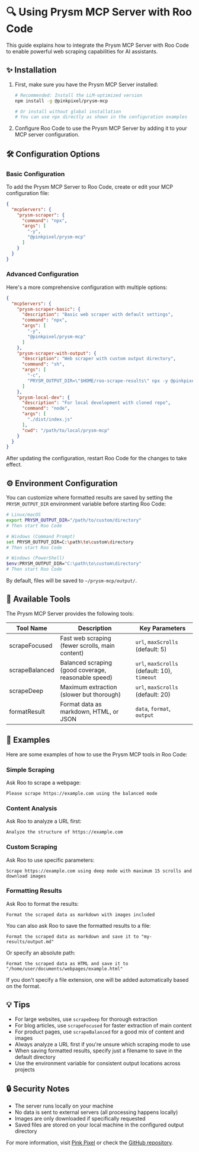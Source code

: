 # 🔍 Using Prysm MCP Server with Roo Code

This guide explains how to integrate the Prysm MCP Server with Roo Code to enable powerful web scraping capabilities for AI assistants.

## ✨ Installation

1. First, make sure you have the Prysm MCP Server installed:
   ```bash
   # Recommended: Install the LLM-optimized version
   npm install -g @pinkpixel/prysm-mcp
   
   # Or install without global installation
   # You can use npx directly as shown in the configuration examples
   ```

2. Configure Roo Code to use the Prysm MCP Server by adding it to your MCP server configuration.

## 🛠️ Configuration Options

### Basic Configuration

To add the Prysm MCP Server to Roo Code, create or edit your MCP configuration file:

```json
{
  "mcpServers": {
    "prysm-scraper": {
      "command": "npx",
      "args": [
        "-y",
        "@pinkpixel/prysm-mcp"
      ]
    }
  }
}
```

### Advanced Configuration

Here's a more comprehensive configuration with multiple options:

```json
{
  "mcpServers": {
    "prysm-scraper-basic": {
      "description": "Basic web scraper with default settings",
      "command": "npx",
      "args": [
        "-y",
        "@pinkpixel/prysm-mcp"
      ]
    },
    "prysm-scraper-with-output": {
      "description": "Web scraper with custom output directory",
      "command": "sh",
      "args": [
        "-c",
        "PRYSM_OUTPUT_DIR=\"$HOME/roo-scrape-results\" npx -y @pinkpixel/prysm-mcp"
      ]
    },
    "prysm-local-dev": {
      "description": "For local development with cloned repo",
      "command": "node",
      "args": [
        "./dist/index.js"
      ],
      "cwd": "/path/to/local/prysm-mcp"
    }
  }
}
```

After updating the configuration, restart Roo Code for the changes to take effect.

## ⚙️ Environment Configuration

You can customize where formatted results are saved by setting the `PRYSM_OUTPUT_DIR` environment variable before starting Roo Code:

```bash
# Linux/macOS
export PRYSM_OUTPUT_DIR="/path/to/custom/directory"
# Then start Roo Code

# Windows (Command Prompt)
set PRYSM_OUTPUT_DIR=C:\path\to\custom\directory
# Then start Roo Code

# Windows (PowerShell)
$env:PRYSM_OUTPUT_DIR="C:\path\to\custom\directory"
# Then start Roo Code
```

By default, files will be saved to `~/prysm-mcp/output/`.

## 🚀 Available Tools

The Prysm MCP Server provides the following tools:

| Tool Name | Description | Key Parameters |
|-----------|-------------|----------------|
| scrapeFocused | Fast web scraping (fewer scrolls, main content) | `url`, `maxScrolls` (default: 5) |
| scrapeBalanced | Balanced scraping (good coverage, reasonable speed) | `url`, `maxScrolls` (default: 10), `timeout` |
| scrapeDeep | Maximum extraction (slower but thorough) | `url`, `maxScrolls` (default: 20) |
| formatResult | Format data as markdown, HTML, or JSON | `data`, `format`, `output` |

## 📝 Examples

Here are some examples of how to use the Prysm MCP tools in Roo Code:

### Simple Scraping

Ask Roo to scrape a webpage:

```
Please scrape https://example.com using the balanced mode
```

### Content Analysis

Ask Roo to analyze a URL first:

```
Analyze the structure of https://example.com
```

### Custom Scraping

Ask Roo to use specific parameters:

```
Scrape https://example.com using deep mode with maximum 15 scrolls and download images
```

### Formatting Results

Ask Roo to format the results:

```
Format the scraped data as markdown with images included
```

You can also ask Roo to save the formatted results to a file:

```
Format the scraped data as markdown and save it to "my-results/output.md"
```

Or specify an absolute path:

```
Format the scraped data as HTML and save it to "/home/user/documents/webpages/example.html"
```

If you don't specify a file extension, one will be added automatically based on the format.

## 💡 Tips

- For large websites, use `scrapeDeep` for thorough extraction
- For blog articles, use `scrapeFocused` for faster extraction of main content
- For product pages, use `scrapeBalanced` for a good mix of content and images
- Always analyze a URL first if you're unsure which scraping mode to use
- When saving formatted results, specify just a filename to save in the default directory
- Use the environment variable for consistent output locations across projects

## 🔒 Security Notes

- The server runs locally on your machine
- No data is sent to external servers (all processing happens locally)
- Images are only downloaded if specifically requested
- Saved files are stored on your local machine in the configured output directory

For more information, visit [Pink Pixel](https://pinkpixel.dev) or check the [GitHub repository](https://github.com/pinkpixel-dev/prysm-mcp). 